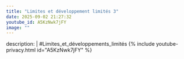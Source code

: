 ```yaml
---
title: "Limites et développement limités 3"
date: 2025-09-02 21:27:32 
youtube_id: A5KzNwk7jFY
image: ""
---
```

description: |
  #Limites_et_développements_limités
{% include youtube-privacy.html id="A5KzNwk7jFY" %}
